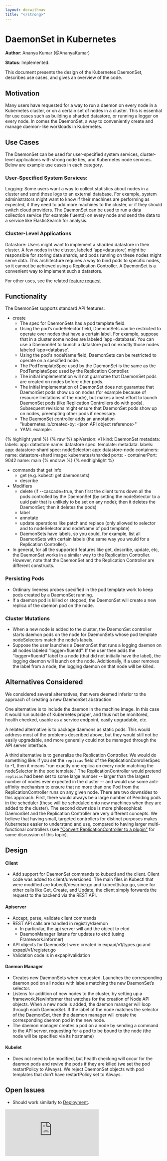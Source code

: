 ```yaml
---
layout: docwithnav
title: "</strong>"
---
```

<!-- BEGIN MUNGE: UNVERSIONED_WARNING -->


<!-- END MUNGE: UNVERSIONED_WARNING -->

# DaemonSet in Kubernetes

**Author**: Ananya Kumar (@AnanyaKumar)

**Status**: Implemented.

This document presents the design of the Kubernetes DaemonSet, describes use cases, and gives an overview of the code.

## Motivation

Many users have requested for a way to run a daemon on every node in a Kubernetes cluster, or on a certain set of nodes in a cluster. This is essential for use cases such as building a sharded datastore, or running a logger on every node. In comes the DaemonSet, a way to conveniently create and manage daemon-like workloads in Kubernetes.

## Use Cases

The DaemonSet can be used for user-specified system services, cluster-level applications with strong node ties, and Kubernetes node services. Below are example use cases in each category.

### User-Specified System Services:

Logging: Some users want a way to collect statistics about nodes in a cluster and send those logs to an external database. For example, system administrators might want to know if their machines are performing as expected, if they need to add more machines to the cluster, or if they should switch cloud providers. The DaemonSet can be used to run a data collection service (for example fluentd) on every node and send the data to a service like ElasticSearch for analysis.

### Cluster-Level Applications

Datastore: Users might want to implement a sharded datastore in their cluster. A few nodes in the cluster, labeled ‘app=datastore’, might be responsible for storing data shards, and pods running on these nodes might serve data. This architecture requires a way to bind pods to specific nodes, so it cannot be achieved using a Replication Controller. A DaemonSet is a convenient way to implement such a datastore.

For other uses, see the related [feature request](https://issues.k8s.io/1518)

## Functionality

The DaemonSet supports standard API features:
- create
  - The spec for DaemonSets has a pod template field.
  - Using the pod’s nodeSelector field, DaemonSets can be restricted to operate over nodes that have a certain label. For example, suppose that in a cluster some nodes are labeled ‘app=database’. You can use a DaemonSet to launch a datastore pod on exactly those nodes labeled ‘app=database’.
  - Using the pod's nodeName field, DaemonSets can be restricted to operate on a specified node.
  - The PodTemplateSpec used by the DaemonSet is the same as the PodTemplateSpec used by the Replication Controller.
  - The initial implementation will not guarnatee that DaemonSet pods are created on nodes before other pods.
  - The initial implementation of DaemonSet does not guarantee that DaemonSet pods show up on nodes (for example because of resource limitations of the node), but makes a best effort to launch DaemonSet pods (like Replication Controllers do with pods). Subsequent revisions might ensure that DaemonSet pods show up on nodes, preempting other pods if necessary.
  - The DaemonSet controller adds an annotation "kubernetes.io/created-by: \<json API object reference\>"
  - YAML example:

{% highlight yaml %}
{% raw %}
  apiVersion: v1
  kind: DaemonSet
  metadata:
    labels:
      app: datastore
    name: datastore
  spec:
    template:
      metadata:
        labels:
          app: datastore-shard
      spec:
        nodeSelector: 
          app: datastore-node
        containers:
          name: datastore-shard
          image: kubernetes/sharded
          ports:
            - containerPort: 9042
              name: main
{% endraw %}
{% endhighlight %}

  - commands that get info
    - get (e.g. kubectl get daemonsets)
    - describe
  - Modifiers
    - delete (if --cascade=true, then first the client turns down all the pods controlled by the DaemonSet (by setting the nodeSelector to a uuid pair that is unlikely to be set on any node); then it deletes the DaemonSet; then it deletes the pods)
    - label
	- annotate
    - update operations like patch and replace (only allowed to selector and to nodeSelector and nodeName of pod template)
    - DaemonSets have labels, so you could, for example, list all DaemonSets with certain labels (the same way you would for a Replication Controller).
  - In general, for all the supported features like get, describe, update, etc, the DaemonSet works in a similar way to the Replication Controller. However, note that the DaemonSet and the Replication Controller are different constructs.

### Persisting Pods

  - Ordinary liveness probes specified in the pod template work to keep pods created by a DaemonSet running.
  - If a daemon pod is killed or stopped, the DaemonSet will create a new replica of the daemon pod on the node.

### Cluster Mutations

  - When a new node is added to the cluster, the DaemonSet controller starts daemon pods on the node for DaemonSets whose pod template nodeSelectors match the node’s labels.
  - Suppose the user launches a DaemonSet that runs a logging daemon on all nodes labeled “logger=fluentd”. If the user then adds the “logger=fluentd” label to a node (that did not initially have the label), the logging daemon will launch on the node. Additionally, if a user removes the label from a node, the logging daemon on that node will be killed.

## Alternatives Considered

We considered several alternatives, that were deemed inferior to the approach of creating a new DaemonSet abstraction.

One alternative is to include the daemon in the machine image. In this case it would run outside of Kubernetes proper, and thus not be monitored, health checked, usable as a service endpoint, easily upgradable, etc.

A related alternative is to package daemons as static pods. This would address most of the problems described above, but they would still not be easily upgradable, and more generally could not be managed through the API server interface.

A third alternative is to generalize the Replication Controller. We would do something like: if you set the `replicas` field of the ReplicationConrollerSpec to -1, then it means "run exactly one replica on every node matching the nodeSelector in the pod template." The ReplicationController would pretend `replicas` had been set to some large number -- larger than the largest number of nodes ever expected in the cluster -- and would use some anti-affinity mechanism to ensure that no more than one Pod from the ReplicationController runs on any given node. There are two downsides to this approach. First, there would always be a large number of Pending pods in the scheduler (these will be scheduled onto new machines when they are added to the cluster). The second downside is more philosophical: DaemonSet and the Replication Controller are very different concepts. We believe that having small, targeted controllers for distinct purposes makes Kubernetes easier to understand and use, compared to having larger multi-functional controllers (see ["Convert ReplicationController to a plugin"](http://issues.k8s.io/3058) for some discussion of this topic).

## Design

#### Client

- Add support for DaemonSet commands to kubectl and the client. Client code was added to client/unversioned. The main files in Kubectl that were modified are kubectl/describe.go and kubectl/stop.go, since for other calls like Get, Create, and Update, the client simply forwards the request to the backend via the REST API.

#### Apiserver

- Accept, parse, validate client commands
- REST API calls are handled in registry/daemon
  - In particular, the api server will add the object to etcd
  - DaemonManager listens for updates to etcd (using Framework.informer)
- API objects for DaemonSet were created in expapi/v1/types.go and expapi/v1/register.go
- Validation code is in expapi/validation

#### Daemon Manager

- Creates new DaemonSets when requested. Launches the corresponding daemon pod on all nodes with labels matching the new DaemonSet’s selector.
- Listens for addition of new nodes to the cluster, by setting up a framework.NewInformer that watches for the creation of Node API objects. When a new node is added, the daemon manager will loop through each DaemonSet. If the label of the node matches the selector of the DaemonSet, then the daemon manager will create the corresponding daemon pod in the new node.
- The daemon manager creates a pod on a node by sending a command to the API server, requesting for a pod to be bound to the node (the node will be specified via its hostname)

#### Kubelet

- Does not need to be modified, but health checking will occur for the daemon pods and revive the pods if they are killed (we set the pod restartPolicy to Always). We reject DaemonSet objects with pod templates that don’t have restartPolicy set to Always.

## Open Issues

- Should work similarly to [Deployment](http://issues.k8s.io/1743).


<!-- BEGIN MUNGE: GENERATED_ANALYTICS -->
[![Analytics](https://kubernetes-site.appspot.com/UA-36037335-10/GitHub/docs/design/daemon.md?pixel)]()
<!-- END MUNGE: GENERATED_ANALYTICS -->

